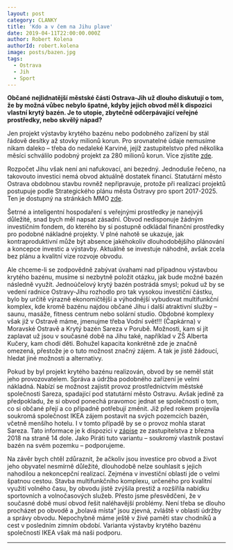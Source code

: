 ```yaml
---
layout: post
category: CLANKY
title: 'Kdo a v čem na Jihu plave'
date: 2019-04-11T22:00:00.000Z
author: Robert Kolena
authorId: robert.kolena
image: posts/bazen.jpg
tags:
  - Ostrava
  - Jih
  - Sport
---
```


**Občané nejlidnatější městské části Ostrava-Jih už dlouho diskutují o tom, že by možná vůbec nebylo špatné, kdyby jejich obvod měl k dispozici vlastní krytý bazén. Je to utopie, zbytečně odčerpávající veřejné prostředky, nebo skvělý nápad?**

Jen projekt výstavby krytého bazénu nebo podobného zařízení by stál řádově desítky až stovky milionů korun. Pro srovnatelné údaje nemusíme nikam daleko – třeba do nedaleké Karviné, jejíž zastupitelstvo před několika měsíci schválilo podobný projekt za 280 milionů korun. Více zjistíte [zde](https://www.karvina.cz/deje-se/karvina-zmodernizuje-kryty-bazen).

Rozpočet Jihu však není ani nafukovací, ani bezedný. Jednoduše řečeno, na takovouto investici nemá obvod aktuálně dostatek financí. Statutární město Ostrava obdobnou stavbu rovněž nepřipravuje, protože při realizaci projektů postupuje podle Strategického plánu města Ostravy pro sport 2017-2025. Ten je dostupný na stránkách MMO [zde](https://www.ostrava.cz/cs/urad/magistrat/odbory-magistratu/skolstvi-a-sportu/oddeleni-sportu/konkretni-informace-z-oddeleni-skolstvi/AknplnrealizaceclaopatenStrategickhoplnumstaOstravyprosport20172025.pdf). 

Šetrné a inteligentní hospodaření s veřejnými prostředky je nanejvýš důležité, snad bych měl napsat zásadní. Obvod nedisponuje žádným investičním fondem, do kterého by si postupně odkládal finanční prostředky pro podobné nákladné projekty. V plné nahotě se ukazuje, jak kontraproduktivní může být absence jakéhokoliv dlouhodobějšího plánování a koncepce investic a výstavby. Aktuálně se investuje náhodně, avšak zcela bez plánu a kvalitní vize rozvoje obvodu.

Ale chceme-li se zodpovědně zabývat úvahami nad případnou výstavbou krytého bazénu, musíme si nezbytně položit otázku, jak bude možné bazén následně využít. Jednoúčelový krytý bazén postrádá smysl; pokud už by se vedení radnice Ostravy-Jihu rozhodlo pro tak vysokou investiční částku, bylo by určitě výrazně ekonomičtější a výhodnější vybudovat multifunkční komplex, kde kromě bazénu najdou občané Jihu i další atraktivní služby – saunu, masáže, fitness centrum nebo solární studio. Obdobné komplexy však již v Ostravě máme, jmenujme třeba Vodní svět!!! (Čapkárna) v Moravské Ostravě a Krytý bazén Sareza v Porubě. Možnosti, kam si jít zaplavat už jsou v současné době na Jihu také, například v ZŠ Alberta Kučery, kam chodí děti. Bohužel kapacita konkrétně zde je značně omezená, přestože je o tuto možnost značný zájem. A tak je jistě žádoucí, hledat jiné možnosti a alternativy.

Pokud by byl projekt krytého bazénu realizován, obvod by se neměl stát jeho provozovatelem. Správa a údržba podobného zařízení je velmi nákladná. Nabízí se možnost zajistit provoz prostřednictvím městské společnosti Sareza, spadající pod statutární město Ostravu. Avšak jedině za předpokladu, že si obvod ponechá pravomoc jednat se společností o tom, co si občané přejí a co případně potřebují změnit. Již před rokem projevila soukromá společnost IKEA zájem postavit na svých pozemcích bazén, včetně menšího hotelu. I v tomto případě by se o provoz mohla starat Sareza. Tato informace je k dispozici v [zápise](https://ovajih.ostrava.cz/cs/radnice/organy-samospravy/usneseni-zastupitelstva/volebni-obdobi-2014-2018/volebni-obdobi-2014-2018/zapis_18_zastupitelstvo.pdf) ze zastupitelstva z března 2018 na straně 14 dole. Jako Piráti tuto variantu – soukromý vlastník postaví bazén na svém pozemku – podporujeme. 

Na závěr bych chtěl zdůraznit, že ačkoliv jsou investice pro obvod a život jeho obyvatel nesmírně důležité, dlouhodobě nelze souhlasit s jejich nahodilou a nekoncepční realizací. Zejména v investiční oblasti jde o velmi špatnou cestou. Stavba multifunkčního komplexu, určeného pro kvalitní využití volného času, by obvodu jistě zvýšila prestiž a rozšířila nabídku sportovních a volnočasových služeb.  Přesto jsme přesvědčeni, že v současné době musí obvod řešit naléhavější problémy. Není třeba se dlouho procházet po obvodě a „bolavá místa“ jsou zjevná, zvláště v oblasti údržby a správy obvodu. Nepochybně máme ještě v živé paměti stav chodníků a cest v posledním zimním období. Varianta výstavby krytého bazénu společností IKEA však má naši podporu.

- - -
